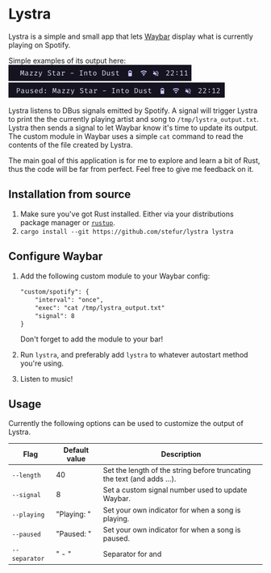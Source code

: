 # Lystra

Lystra is a simple and small app that lets [Waybar](https://github.com/Alexays/Waybar) display what is currently playing on Spotify. 

Simple examples of its output here:  
![](assets/preview1.png)  
![](assets/preview2.png)

Lystra listens to DBus signals emitted by Spotify. A signal will trigger Lystra to print the the currently playing artist and song to `/tmp/lystra_output.txt`. Lystra then sends a signal to let Waybar know it's time to update its output. 
The custom module in Waybar uses a simple `cat` command to read the contents of the file created by Lystra.

The main goal of this application is for me to explore and learn a bit of Rust, thus the code will be far from perfect. Feel free to give me feedback on it.

## Installation from source
1. Make sure you've got Rust installed. Either via your distributions package manager or [`rustup`](https://rustup.rs/).
2. `cargo install --git https://github.com/stefur/lystra lystra`

## Configure Waybar
1. Add the following custom module to your Waybar config:
    ```
    "custom/spotify": {
        "interval": "once",
        "exec": "cat /tmp/lystra_output.txt"
        "signal": 8
    }
    ``` 
    Don't forget to add the module to your bar!

3. Run `lystra`, and preferably add `lystra` to whatever autostart method you're using.
4. Listen to music!

## Usage
Currently the following options can be used to customize the output of Lystra.

| Flag | Default value | Description |
| --- | --- | --- |
| `--length` | 40 | Set the length of the string before truncating the text (and adds …). |
| `--signal` | 8 | Set a custom signal number used to update Waybar. |
| `--playing` | "Playing: " | Set your own indicator for when a song is playing. |
| `--paused` | "Paused: " | Set your own indicator for when a song is paused. |
| `--separator` | " - " | Separator for <artist> and <title> in the output. |
| `--order` | "artist,title" | Comma-separated setting with the keywords <artist> and <title> to set a desired order of the output. |

## Todo
- Better and more examples of usage.
- Make a release(?)